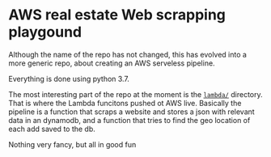 # AWS real estate Web scrapping playgound

Although the name of the repo has not changed, this has evolved into a more generic repo, about creating an AWS serveless pipeline.

Everything is done using python 3.7.

The most interesting part of the repo at the moment is the [`lambda/`](lambda) directory. That is where the Lambda funcitons pushed ot AWS live.
Basically the pipeline is a function that scraps a website and stores a json with relevant data in an dynamodb, and a function that tries to find the geo location of each add saved to the db.

Nothing very fancy, but all in good fun
